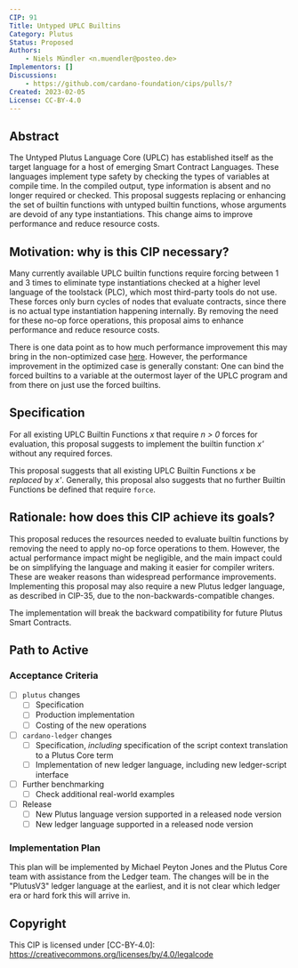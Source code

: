 ```yaml
---
CIP: 91
Title: Untyped UPLC Builtins
Category: Plutus
Status: Proposed
Authors:
    - Niels Mündler <n.muendler@posteo.de>
Implementors: []
Discussions:
    - https://github.com/cardano-foundation/cips/pulls/?
Created: 2023-02-05
License: CC-BY-4.0
---
```


<!-- Existing categories:

- Meta                   | For meta-CIPs which typically serves another category or group of categories.
- Reward-Sharing Schemes | For CIPs discussing the reward & incentive mechanisms of the protocol.
- Wallets                | For standardisation across wallets (hardware, full-node or light).
- Tokens                 | About tokens (fungible or non-fungible) and minting policies in general.
- Metadata               | For proposals around metadata (on-chain or off-chain).
- Tools                  | A broad category for ecosystem tools not falling into any other category.
- Plutus                 | Changes or additions to Plutus
- Ledger                 | For proposals regarding the Cardano ledger
- Catalyst               | For proposals affecting Project Catalyst / the Jörmungandr project

-->

## Abstract
The Untyped Plutus Language Core (UPLC) has established itself as the target language for a host of emerging Smart Contract Languages. These languages implement type safety by checking the types of variables at compile time. In the compiled output, type information is absent and no longer required or checked. This proposal suggests replacing or enhancing the set of builtin functions with untyped builtin functions, whose arguments are devoid of any type instantiations. This change aims to improve performance and reduce resource costs.

## Motivation: why is this CIP necessary?
Many currently available UPLC builtin functions require forcing between 1 and 3 times to eliminate type instantiations checked at a higher level language of the toolstack (PLC), which most third-party tools do not use. These forces only burn cycles of nodes that evaluate contracts, since there is no actual type instantiation happening internally. By removing the need for these no-op force operations, this proposal aims to enhance performance and reduce resource costs.

There is one data point as to how much performance improvement this may bring in the non-optimized case [here](https://github.com/input-output-hk/plutus/issues/4183#issuecomment-957934430). However, the performance improvement in the optimized case is generally constant: One can bind the forced builtins to a variable at the outermost layer of the UPLC program and from there on just use the forced builtins.

## Specification
<!-- The technical specification should describe the proposed improvement in sufficient technical detail. In particular, it should provide enough information that an implementation can be performed solely on the basis of the design in the CIP. This is necessary to facilitate multiple, interoperable implementations. -->
For all existing UPLC Builtin Functions _x_ that require _n > 0_ forces for evaluation, this proposal suggests to implement the builtin function _x'_
without any required forces.

This proposal suggests that all existing UPLC Builtin Functions _x_ be *replaced* by _x'_. Generally, this proposal also suggests that no further Builtin Functions be defined that require `force`.


## Rationale: how does this CIP achieve its goals?

This proposal reduces the resources needed to evaluate builtin functions by removing the need to apply no-op force operations to them. However, the actual performance impact might be negligible, and the main impact could be on simplifying the language and making it easier for compiler writers. These are weaker reasons than widespread performance improvements. Implementing this proposal may also require a new Plutus ledger language, as described in CIP-35, due to the non-backwards-compatible changes.

The implementation will break the backward compatibility for future Plutus Smart Contracts.

## Path to Active

### Acceptance Criteria

- [ ] `plutus` changes
    - [ ] Specification 
    - [ ] Production implementation
    - [ ] Costing of the new operations
- [ ] `cardano-ledger` changes
    - [ ] Specification, _including_ specification of the script context translation to a Plutus Core term
    - [ ] Implementation of new ledger language, including new ledger-script interface
- [ ] Further benchmarking 
    - [ ] Check additional real-world examples
- [ ] Release
    - [ ] New Plutus language version supported in a released node version
    - [ ] New ledger language supported in a released node version

### Implementation Plan
This plan will be implemented by Michael Peyton Jones and the Plutus Core team with assistance from the Ledger team.
The changes will be in the "PlutusV3" ledger language at the earliest, and it is not clear which ledger era or hard fork this will arrive in.


## Copyright
This CIP is licensed under [CC-BY-4.0]: https://creativecommons.org/licenses/by/4.0/legalcode
